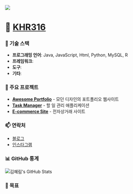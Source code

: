 <a href="https://github.com/khr316" align='center'>
    <img src="https://capsule-render.vercel.app/api?type=waving&color=gradient&height=300&section=header&text=💻WELCOME_KHR316💻&fontSize=70&animation=fadeIn&fontAlignY=38"/>
</a>


# 👋 [KHR316](https://github.com/k.march.hr)

### 🚀 기술 스택
- **프로그래밍 언어**: Java, JavaScript, Html, Python, MySQL, R
- **프레임워크**: 
- **도구**: 
- **기타**: 

### 📂 주요 프로젝트
- [**Awesome Portfolio**](https://github.com/yourusername/awesome-portfolio) - 모던 디자인의 포트폴리오 웹사이트
- [**Task Manager**](https://github.com/yourusername/task-manager) - 할 일 관리 애플리케이션
- [**E-commerce Site**](https://github.com/yourusername/e-commerce-site) - 전자상거래 사이트

### 📫 연락처
- [블로그](https://khr316.tistory.com/)
- [인스타그램](https://instagram.com/k.march.hr)

### 📊 GitHub 통계
![김혜림's GitHub Stats](https://github-readme-stats.vercel.app/api?username=khr316&show_icons=true&hide_title=true&hide=prs&count_private=true&theme=radical)

### 🎯 목표
